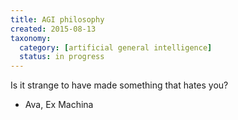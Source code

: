 ```yaml
---
title: AGI philosophy
created: 2015-08-13
taxonomy:
  category: [artificial general intelligence]
  status: in progress
---
```


Is it strange to have made something that hates you?
- Ava, Ex Machina
